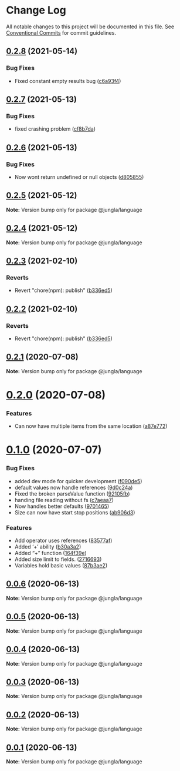 # Change Log

All notable changes to this project will be documented in this file.
See [Conventional Commits](https://conventionalcommits.org) for commit guidelines.

## [0.2.8](https://github.com/crazywolf132/Jungla/compare/@jungla/language@0.2.7...@jungla/language@0.2.8) (2021-05-14)


### Bug Fixes

* Fixed constant empty results bug ([c6a93f4](https://github.com/crazywolf132/Jungla/commit/c6a93f4aad72d763a3a6784a8caffc3685de9850))





## [0.2.7](https://github.com/crazywolf132/Jungla/compare/@jungla/language@0.2.6...@jungla/language@0.2.7) (2021-05-13)


### Bug Fixes

* fixed crashing problem ([cf8b7da](https://github.com/crazywolf132/Jungla/commit/cf8b7da85915206b8481c3b36af4f3a6a33baee5))





## [0.2.6](https://github.com/crazywolf132/Jungla/compare/@jungla/language@0.2.5...@jungla/language@0.2.6) (2021-05-13)


### Bug Fixes

* Now wont return undefined or null objects ([d805855](https://github.com/crazywolf132/Jungla/commit/d8058555513adb46977b5d011a9db2f8995f9f7c))





## [0.2.5](https://github.com/crazywolf132/Jungla/compare/@jungla/language@0.2.4...@jungla/language@0.2.5) (2021-05-12)

**Note:** Version bump only for package @jungla/language





## [0.2.4](https://github.com/crazywolf132/Jungla/compare/@jungla/language@0.2.3...@jungla/language@0.2.4) (2021-05-12)

**Note:** Version bump only for package @jungla/language





## [0.2.3](https://github.com/crazywolf132/Jungla/compare/@jungla/language@0.2.2...@jungla/language@0.2.3) (2021-02-10)


### Reverts

* Revert "chore(npm): publish" ([b336ed5](https://github.com/crazywolf132/Jungla/commit/b336ed5acd34c7afdcca32a25c364f9c9b849271))





## [0.2.2](https://github.com/crazywolf132/Jungla/compare/@jungla/language@0.2.2...@jungla/language@0.2.2) (2021-02-10)


### Reverts

* Revert "chore(npm): publish" ([b336ed5](https://github.com/crazywolf132/Jungla/commit/b336ed5acd34c7afdcca32a25c364f9c9b849271))





## [0.2.1](https://github.com/crazywolf132/Jungla/compare/@jungla/language@0.2.0...@jungla/language@0.2.1) (2020-07-08)

**Note:** Version bump only for package @jungla/language





# [0.2.0](https://github.com/crazywolf132/Jungla/compare/@jungla/language@0.1.0...@jungla/language@0.2.0) (2020-07-08)


### Features

* Can now have multiple items from the same location ([a87e772](https://github.com/crazywolf132/Jungla/commit/a87e77289950466d684e85047f77f8b020471f4e))





# [0.1.0](https://github.com/crazywolf132/Jungla/compare/@jungla/language@0.0.6...@jungla/language@0.1.0) (2020-07-07)

### Bug Fixes

-   added dev mode for quicker development ([f090de5](https://github.com/crazywolf132/Jungla/commit/f090de5e0ecc0a777ecbf40689d18cb392690fa9))
-   default values now handle references ([9d0c24a](https://github.com/crazywolf132/Jungla/commit/9d0c24a65b420c644866e787fffb3dd5b4ad5189))
-   Fixed the broken parseValue function ([92105fb](https://github.com/crazywolf132/Jungla/commit/92105fbbaf15ae55f0654160e701f0538b66ebef))
-   handing file reading without fs ([c7aeaa7](https://github.com/crazywolf132/Jungla/commit/c7aeaa72417abae6cd09f7c47cf3da6b271fe973))
-   Now handles better defaults ([9701465](https://github.com/crazywolf132/Jungla/commit/9701465ffb2ecce111068b4b40e21c3840c4fb30))
-   Size can now have start stop positions ([ab906d3](https://github.com/crazywolf132/Jungla/commit/ab906d3e429a1ed43ceb63ffb4af6e94fc9c0bd1))

### Features

-   Add operator uses references ([83577af](https://github.com/crazywolf132/Jungla/commit/83577af37299d220d51ff950e3eaef4323f604c9))
-   Added ‘+’ ability ([b30a3a2](https://github.com/crazywolf132/Jungla/commit/b30a3a24b541175a8cd83cd4bf530680bf8533f2))
-   Added “+” function ([164f39e](https://github.com/crazywolf132/Jungla/commit/164f39e43bd26b33555471030d5848460e7790cc))
-   Added size limit to fields. ([2716693](https://github.com/crazywolf132/Jungla/commit/2716693aee8069e451f78a5a03a400ef2885adba))
-   Variables hold basic values ([87b3ae2](https://github.com/crazywolf132/Jungla/commit/87b3ae2347bc67a684dda40bfa883715d0a95e75))

## [0.0.6](https://github.com/crazywolf132/Jungla/compare/@jungla/language@0.0.5...@jungla/language@0.0.6) (2020-06-13)

**Note:** Version bump only for package @jungla/language

## [0.0.5](https://github.com/crazywolf132/Jungla/compare/@jungla/language@0.0.4...@jungla/language@0.0.5) (2020-06-13)

**Note:** Version bump only for package @jungla/language

## [0.0.4](https://github.com/crazywolf132/Jungla/compare/@jungla/language@0.0.3...@jungla/language@0.0.4) (2020-06-13)

**Note:** Version bump only for package @jungla/language

## [0.0.3](https://github.com/crazywolf132/Jungla/compare/@jungla/language@0.0.2...@jungla/language@0.0.3) (2020-06-13)

**Note:** Version bump only for package @jungla/language

## [0.0.2](https://github.com/crazywolf132/Jungla/compare/@jungla/language@0.0.1...@jungla/language@0.0.2) (2020-06-13)

**Note:** Version bump only for package @jungla/language

## [0.0.1](https://github.com/crazywolf132/Jungla/compare/@jungla/language@0.0.1...@jungla/language@0.0.1) (2020-06-13)

**Note:** Version bump only for package @jungla/language
